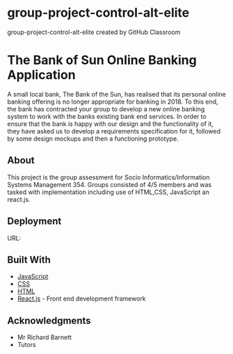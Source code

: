 # group-project-control-alt-elite
group-project-control-alt-elite created by GitHub Classroom

# The Bank of Sun Online Banking Application

A small local bank, The Bank of the Sun, has realised that its personal online banking offering is no longer
appropriate for banking in 2018. To this end, the bank has contracted your group to develop a new online
banking system to work with the banks existing bank end services. In order to ensure that the bank is happy
with our design and the functionality of it, they have asked us to develop a requirements specification for it,
followed by some design mockups and then a functioning prototype.


## About

This project is the group assessment for Socio Informatics/Information Systems Management 354. Groups consisted of 4/5 members and
was tasked with implementation including use of HTML,CSS, JavaScript an react.js.


## Deployment

URL: 

## Built With

* [JavaScript](http://www.dropwizard.io/1.0.2/docs/) 
* [CSS](http://www.dropwizard.io/1.0.2/docs/) 
* [HTML](https://maven.apache.org/) 
* [React.js](https://rometools.github.io/rome/) - Front end development framework


## Acknowledgments
* Mr Richard Barnett
* Tutors
